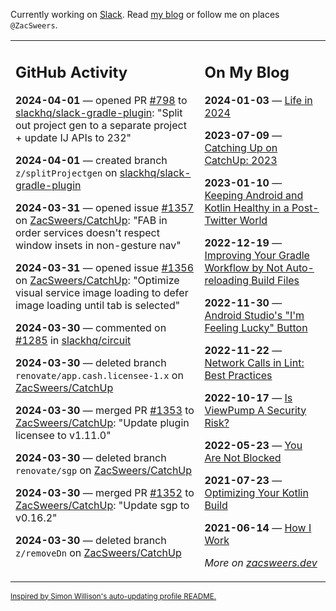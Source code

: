 Currently working on [Slack](https://slack.com/). Read [my blog](https://zacsweers.dev/) or follow me on places `@ZacSweers`.

<table><tr><td valign="top" width="60%">

## GitHub Activity
<!-- githubActivity starts -->
**2024-04-01** — opened PR [#798](https://github.com/slackhq/slack-gradle-plugin/pull/798) to [slackhq/slack-gradle-plugin](https://github.com/slackhq/slack-gradle-plugin): "Split out project gen to a separate project + update IJ APIs to 232"

**2024-04-01** — created branch `z/splitProjectgen` on [slackhq/slack-gradle-plugin](https://github.com/slackhq/slack-gradle-plugin)

**2024-03-31** — opened issue [#1357](https://github.com/ZacSweers/CatchUp/issues/1357) on [ZacSweers/CatchUp](https://github.com/ZacSweers/CatchUp): "FAB in order services doesn't respect window insets in non-gesture nav"

**2024-03-31** — opened issue [#1356](https://github.com/ZacSweers/CatchUp/issues/1356) on [ZacSweers/CatchUp](https://github.com/ZacSweers/CatchUp): "Optimize visual service image loading to defer image loading until tab is selected"

**2024-03-30** — commented on [#1285](https://github.com/slackhq/circuit/issues/1285#issuecomment-2028542427) in [slackhq/circuit](https://github.com/slackhq/circuit)

**2024-03-30** — deleted branch `renovate/app.cash.licensee-1.x` on [ZacSweers/CatchUp](https://github.com/ZacSweers/CatchUp)

**2024-03-30** — merged PR [#1353](https://github.com/ZacSweers/CatchUp/pull/1353) to [ZacSweers/CatchUp](https://github.com/ZacSweers/CatchUp): "Update plugin licensee to v1.11.0"

**2024-03-30** — deleted branch `renovate/sgp` on [ZacSweers/CatchUp](https://github.com/ZacSweers/CatchUp)

**2024-03-30** — merged PR [#1352](https://github.com/ZacSweers/CatchUp/pull/1352) to [ZacSweers/CatchUp](https://github.com/ZacSweers/CatchUp): "Update sgp to v0.16.2"

**2024-03-30** — deleted branch `z/removeDn` on [ZacSweers/CatchUp](https://github.com/ZacSweers/CatchUp)
<!-- githubActivity ends -->
</td><td valign="top" width="40%">

## On My Blog
<!-- blog starts -->
**2024-01-03** — [Life in 2024](https://www.zacsweers.dev/life-in-2024/)

**2023-07-09** — [Catching Up on CatchUp: 2023](https://www.zacsweers.dev/catching-up-on-catchup-2023/)

**2023-01-10** — [Keeping Android and Kotlin Healthy in a Post-Twitter World](https://www.zacsweers.dev/keeping-android-healthy/)

**2022-12-19** — [Improving Your Gradle Workflow by Not Auto-reloading Build Files](https://www.zacsweers.dev/improving-your-workflow-by-not-auto-reloading-build-files/)

**2022-11-30** — [Android Studio's "I'm Feeling Lucky" Button](https://www.zacsweers.dev/android-studios-im-feeling-lucky-button/)

**2022-11-22** — [Network Calls in Lint: Best Practices](https://www.zacsweers.dev/network-calls-in-lint-best-practices/)

**2022-10-17** — [Is ViewPump A Security Risk?](https://www.zacsweers.dev/is-viewpump-a-security-risk/)

**2022-05-23** — [You Are Not Blocked](https://www.zacsweers.dev/you-are-not-blocked/)

**2021-07-23** — [Optimizing Your Kotlin Build](https://www.zacsweers.dev/optimizing-your-kotlin-build/)

**2021-06-14** — [How I Work](https://www.zacsweers.dev/how-i-work/)
<!-- blog ends -->
_More on [zacsweers.dev](https://zacsweers.dev/)_
</td></tr></table>

<sub><a href="https://simonwillison.net/2020/Jul/10/self-updating-profile-readme/">Inspired by Simon Willison's auto-updating profile README.</a></sub>